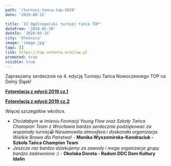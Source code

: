 ```yaml
---
path: '/turniej-tanca-top-2020'
date: '2019-08-12'

title: 'IV Ogólnopolski turniej tańca TOP'
dateFrom: '2020-05-30'
dateTo: '2020-05-31'
city: 'Oleśnica'
image: 'image.jpg'
tags: []
link: https://top.setenta.wroclaw.pl
promoted: true
visible: true
---
```

Zapraszamy serdecznie na 4. edycję Turnieju Tańca Nowoczesnego TOP na Dolny Śląsk!

**[Fotorelacja z edycji 2019 cz.1](https://www.facebook.com/pg/TurniejTancaTop/photos/?tab=album&album_id=2401421493254750)**

**[Fotorelacja z edycji 2019 cz.2](https://www.facebook.com/TurniejTancaTop/photos/?tab=album&album_id=2407235809339985)**

Więcej szczegółów wkrótce.

- *Chciałabym w imieniu Formacji Young Flow oraz Szkoły Tańca Champion Team z Wrocławia bardzo 
serdecznie podziękować za wspaniały turniej😀 Niesamowita atmosfera i doskonała organizacja. 
Wielkie Brawa dla Państwa!* - **Monika Wyszomirska-Kondraciuk - Szkoła Tańca Champion Team**
- *Jeszcze raz bardzo dziekujemy za zawody i mega organizacje grupy bardzo zadowolone :)* - 
**Okolska Dorota - Radom DDC Dom Kultury Idalin**